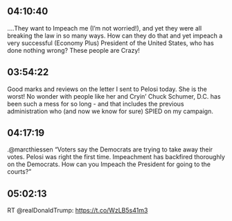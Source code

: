 ## 04:10:40
....They want to Impeach me (I’m not worried!), and yet they were all breaking the law in so many ways. How can they do that and yet impeach a very successful (Economy Plus) President of the United States, who has done nothing wrong? These people are Crazy!
## 03:54:22
Good marks and reviews on the letter I sent to Pelosi today. She is the worst! No wonder with people like her and Cryin’ Chuck Schumer, D.C. has been such a mess for so long - and that includes the previous administration who (and now we know for sure) SPIED on my campaign.
## 04:17:19
.@marcthiessen  “Voters say the Democrats are trying to take away their votes. Pelosi was right the first time. Impeachment has backfired thoroughly on the Democrats. How can you Impeach the President for going to the courts?”
## 05:02:13
RT @realDonaldTrump: https://t.co/WzLB5s41m3
